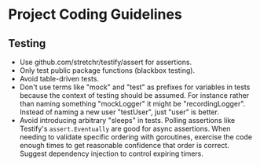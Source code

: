 # Project Coding Guidelines

## Testing

- Use github.com/stretchr/testify/assert for assertions.
- Only test public package functions (blackbox testing).
- Avoid table-driven tests.
- Don't use terms like "mock" and "test" as prefixes for variables in tests
  because the context of testing should be assumed. For instance rather than
  naming something "mockLogger" it might be "recordingLogger". Instead of naming a
  new user "testUser", just "user" is better.
- Avoid introducing arbitrary "sleeps" in tests. Polling assertions like
  Testify's `assert.Eventually` are good for async assertions. When needing to
  validate specific ordering with goroutines, exercise the code enough times to
  get reasonable confidence that order is correct. Suggest dependency injection to
  control expiring timers.
